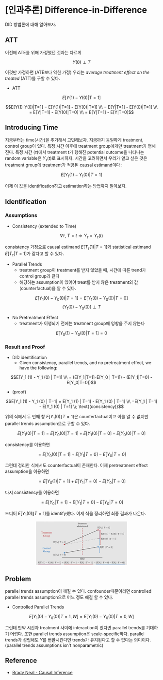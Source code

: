 # [인과추론] Difference-in-Difference


DID 방법론에 대해 알아보자.

<!--more-->
## ATT
이전에 ATE를 위해 가정했던 것과는 다르게

$$Y(0) \perp T$$

이것만 가정하면 (ATE보다 약한 가정) 우리는 *average treatment effect on the treated* (ATT)를 구할 수 있다.

- ATT

$$E[Y(1)-Y(0)|T=1]$$

$$E[Y(1)-Y(0)|T=1] = E[Y(1)|T=1] - E[Y(0)|T=1] \\\ = E[Y|T=1] - E[Y(0)|T=1] \\\ = E[Y|T=1] - E[Y(0)|T=0] \\\ = E[Y|T=1] - E[Y|T=0]$$

## Introducing Time
지금부터는 time(시간)을 추가해서 고민해보자. 지금까지 동일하게 treatment, control group이 있다. 특정 시간 이후에 treatment group에게만 treatment가 행해진다. 특정 시간 ($\tau$)에서 treatment $t$가 행해진 potential outcome을 나타나는 random variable은 $Y_{\tau}(t)$로 표시하자. 시간을 고려하면서 우리가 알고 싶은 것은 treatment group에 treatment가 적용된 causal estimand이다 : 

$$E[Y_1 (1) - Y_1 (0) | T=1]$$

이제 이 값을 identification하고 estimation하는 방법까지 알아보자.

## Identification

### Assumptions
- Consistency (extended to Time)

$$\forall \tau , \; T=t \Rightarrow Y_{\tau} = Y_{\tau}(t)$$

consistency 가정으로 causal estimand $E[T_{\tau}(1)|T=1]$와 statistical estimand $E[T_{\tau}|T=1]$가 같다고 할 수 있다.

- Parallel Trends
  - treatment group이 treatment를 받지 않았을 때, 시간에 따른 trend가 control group과 같다
  - 해당하는 assumption이 있어야 treat를 받지 않은 treatment의 값(counterfactual)을 알 수 있다.

$$E[Y_1 (0) - Y_0 (0) | T=1] = E[Y_1 (0) - Y_0 (0)|T=0]$$
$$(Y_1(0) - Y_0(0)) \perp T$$

- No Pretreatment Effect
  - treatment가 이행되기 전에는 treatment group에 영향을 주지 않는다

$$E[Y_0 (1) - Y_0 (0) | T=1] = 0$$

### Result and Proof
- DID identification
  - Given consistency,
parallel trends, and no pretreatment effect, we have the following:

$$E[Y_1 (1) - Y_1 (0) | T=1] \\\ = (E[Y_1|T=1]-E[Y_0 | T=1]) - (E[Y_1|T=0] - E[Y_0|T=0])$$

- (proof)

$$E[Y_1 (1) - Y_1 (0) | T=1] = E[Y_1 (1) | T=1] - E[Y_1 (0) | T=1] \\\ =E[Y_1 | T=1] - E[Y_1 (0) | T=1] \\; \text{(consistency)}$$

위의 식에서 두 번째 항 $E[Y_1 (0) \| T=1]$은 counterfactual이고 이를 알 수 없지만 parallel trends assumption으로 구할 수 있다.

$$E[Y_1 (0) | T=1] = E[Y_0 (0) | T=1] + E[Y_1 (0)|T=0] - E[Y_0 (0) | T=0]$$

consistency를 이용하면

$$= E[Y_0 (0) | T=1] + E[Y_1 |T=0] - E[Y_0 | T=0] $$

그런데 정리한 식에서도 counterfactual이 존재한다. 이제 pretreatment effect assumption을 이용하면

$$=E[Y_0 (1) | T=1] + E[Y_1 |T=0] - E[Y_0 | T=0]$$

다시 consistency를 이용하면

$$=E[Y_0 | T=1] + E[Y_1 |T=0] - E[Y_0 | T=0]$$

드디어 $E[Y_1 (0) \| T=1]$를 identify했다. 이제 식을 정리하면 최종 결과가 나온다.

<center>
    <img src="https://github.com/minsoo9506/blog/blob/master/static/blog-imgs/Lec_09_01.png?raw=true"  width="300">
</center>

## Problem
parallel trends assumption이 깨질 수 있다. confounder때문이라면 controlled parallel trends assumption으로 어느 정도 해결 할 수 있다.

- Controlled Parallel Trends

$$E[Y_1(0) - Y_0(0)|T=1,W] = E[Y_1(0)-Y_0(0)|T=0,W]$$

그런데 만약 시간과 treatment 사이에 interaction이 있다면 parallel trends를 기대하기 어렵다. 또한 parallel trends assumption은 scale-specific하다. parallel trends가 성립해도 $Y$를 변환시킨다면 trends가 유지된다고 할 수 없다는 의미이다. (parallel trends assumptions isn't nonparametric)

## Reference
- [Brady Neal - Causal Inference](https://www.youtube.com/watch?v=2nDgrNP7XSE&list=PLoazKTcS0RzZ1SUgeOgc6SWt51gfT80N0&index=10)
